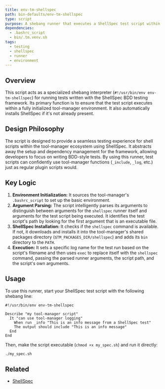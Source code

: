 ```yaml
---
title: env-tm-shellspec
path: bin-defaults/env-tm-shellspec
type: script
purpose: A shebang runner that executes a ShellSpec test script within the tool-manager environment.
dependencies:
  - .bashrc_script
  - bin/.tm.venv.sh
tags:
  - testing
  - shellspec
  - runner
  - environment
---
```


## Overview
This script acts as a specialized shebang interpreter (`#!/usr/bin/env env-tm-shellspec`) for running tests written with the ShellSpec BDD testing framework. Its primary function is to ensure that the test script executes within a fully initialized tool-manager environment. It also automatically installs ShellSpec if it's not already present.

## Design Philosophy
The script is designed to provide a seamless testing experience for shell scripts within the tool-manager ecosystem using ShellSpec. It abstracts away the setup and dependency management for the framework, allowing developers to focus on writing BDD-style tests. By using this runner, test scripts can confidently use tool-manager functions (`_include`, `_log`, etc.) just as regular plugin scripts would.

## Key Logic
1.  **Environment Initialization:** It sources the tool-manager's `.bashrc_script` to set up the basic environment.
2.  **Argument Parsing:** The script intelligently parses its arguments to distinguish between arguments for the `shellspec` runner itself and arguments for the test script being executed. It identifies the test script's path by looking for the first argument that is an executable file.
3.  **ShellSpec Installation:** It checks if the `shellspec` command is available. If not, it downloads and installs it into the tool-manager's shared packages directory (`$TM_PACKAGES_DIR/shellspec`) and adds its `bin` directory to the `PATH`.
4.  **Execution:** It sets a specific log name for the test run based on the script's filename and then uses `exec` to replace itself with the `shellspec` command, passing the parsed runner arguments, the script path, and the script's own arguments.

## Usage
To use this runner, start your ShellSpec test script with the following shebang line:

```shell
#!/usr/bin/env env-tm-shellspec

Describe "my tool-manager script"
  It "can use tool-manager logging"
    When run _info "This is an info message from a ShellSpec test"
    The output should include "This is an info message"
  End
End
```

Then, make the script executable (`chmod +x my_spec.sh`) and run it directly:

```bash
./my_spec.sh
```

## Related
- [ShellSpec](https://shellspec.info/)